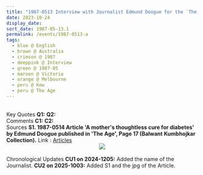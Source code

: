 ```yaml
---
title: "1987-0513 Interview with Journalist Edmund Doogue for the `The Age' Newspaper, Āśhram, 1267 Burke Road, Kew, Melbourne, Victoria, Australia"
date: 2023-10-24
display_date: 
sort_date: 1987-05-13.1
permalink: /events/1987-0513-a
tags:
  - blue @ English
  - brown @ Australia
  - crimson @ 1987
  - deeppink @ Interview
  - green @ 1987-05
  - maroon @ Victoria
  - orange @ Melbourne
  - peru @ Kew  
  - peru @ The Age
---
```


<br>

<wave-list>
  <list-title color="DarkSeaGreen" width="55">Key Quotes</list-title>
  <list-item color="BlanchedAlmond" width="280"><b>Q1:</b> <i></i></list-item>
  <list-item color="Lavender" width="280"><b>Q2:</b> <i></i></list-item>
</wave-list>

<br>

<wave-list>
  <list-title color="DarkSeaGreen" width="55">Comments</list-title>
  <list-item color="BlanchedAlmond" width="280"><b>C1:</b> <i></i></list-item>
  <list-item color="Lavender" width="280"><b>C2:</b> <i></i></list-item>
</wave-list>

<br>

<wave-list>
  <list-title color="DarkSeaGreen" width="40">Sources</list-title>
  <list-item color="BlanchedAlmond"  width="280"><b>S1. 1987-0514 Article 'A mother's thoughtless cure for diabetes' by Edmund Doogue published in 'The Age', Page 17 (Balwant Kumbhojkar Collection).</b> Link : <a href="https://seven-teams.github.io/archives/2023/0508">Articles</a></list-item>
</wave-list>

<div style="text-align: center"><img src="https://pub-fafd822530b64b16aba4d8eefe69e1af.r2.dev/1987-0514_Article_'A_mother's_thoughtless_cure_for_diabetes'_by_Edmund_Doogue_published_in_'The_Age'_Page_17_(Balwant_Kumbhojkar_Collection).jpg" /></div>

<br>

<wave-list>
  <list-title color="DarkSeaGreen" width="110">Chronological Updates</list-title>
  <list-item color="BlanchedAlmond"  width="280"><b>CU1 on 2024-1205:</b> Added the name of the Journalist.</list-item>
  <list-item color="BlanchedAlmond"  width="280"><b>CU2 on 2025-1003:</b> Added S1 and the jpg of the Article.</list-item>
</wave-list>
